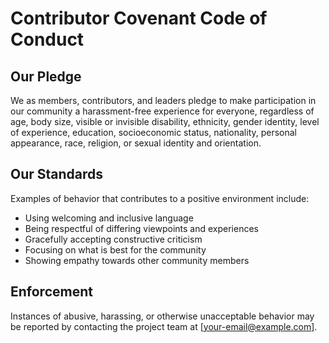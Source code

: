 # Contributor Covenant Code of Conduct

## Our Pledge
We as members, contributors, and leaders pledge to make participation in our community a harassment-free experience for everyone, regardless of age, body size, visible or invisible disability, ethnicity, gender identity, level of experience, education, socioeconomic status, nationality, personal appearance, race, religion, or sexual identity and orientation.

## Our Standards
Examples of behavior that contributes to a positive environment include:
- Using welcoming and inclusive language
- Being respectful of differing viewpoints and experiences
- Gracefully accepting constructive criticism
- Focusing on what is best for the community
- Showing empathy towards other community members

## Enforcement
Instances of abusive, harassing, or otherwise unacceptable behavior may be reported by contacting the project team at [your-email@example.com].
